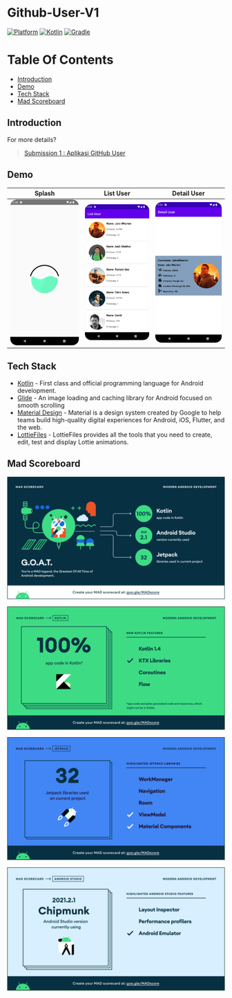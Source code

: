 # Github-User-V1

[![Platform](https://img.shields.io/badge/platform-Android-green.svg)](http://developer.android.com/index.html) [![Kotlin](https://img.shields.io/badge/kotlin-1.7.0-orange.svg)](http://kotlinlang.org) [![Gradle](https://img.shields.io/badge/gradle-7.2.0-%2366DCB8.svg)](https://developer.android.com/studio/releases/gradle-plugin)

# Table Of Contents
- [Introduction](#introduction)
- [Demo](#demo)
- [Tech Stack](#tech-stack)
- [Mad Scoreboard](#mad-scoreboard)

## Introduction

For more details?
> [Submission 1 : Aplikasi GitHub User](https://www.dicoding.com/academies/14/tutorials/258)


## Demo

|Splash|List User|Detail User|
|--|--|--|
|![](app/src/main/assets/splash.png?raw=true)|![](app/src/main/assets/list.png?raw=true)|![](app/src/main/assets/detail.png?raw=true)|

## Tech Stack

- [Kotlin](https://kotlinlang.org/) - First class and official programming language for Android development.
- [Glide](https://github.com/bumptech/glide) - An image loading and caching library for Android focused on smooth scrolling
- [Material Design](https://material.io/develop/android/docs/getting-started) - Material is a design system created by Google to help teams build high-quality digital experiences for Android, iOS, Flutter, and the web.
- [LottieFiles](https://lottiefiles.com/) - LottieFiles provides all the tools that you need to create, edit, test and display Lottie animations.

## Mad Scoreboard

<p align="center">
    <img src="app/src/main/assets/summary.png"
        style="margin-right: 20px;"
    />
</p>

<p align="center">
    <img src="app/src/main/assets/kotlin.png"
        style="margin-right: 20px;"
    />
</p>

<p align="center">
    <img src="app/src/main/assets/jetpack.png"
        style="margin-right: 20px;"
    />
</p>

<p align="center">
    <img src="app/src/main/assets/studio.png"
        style="margin-right: 20px;"
    />
</p>
